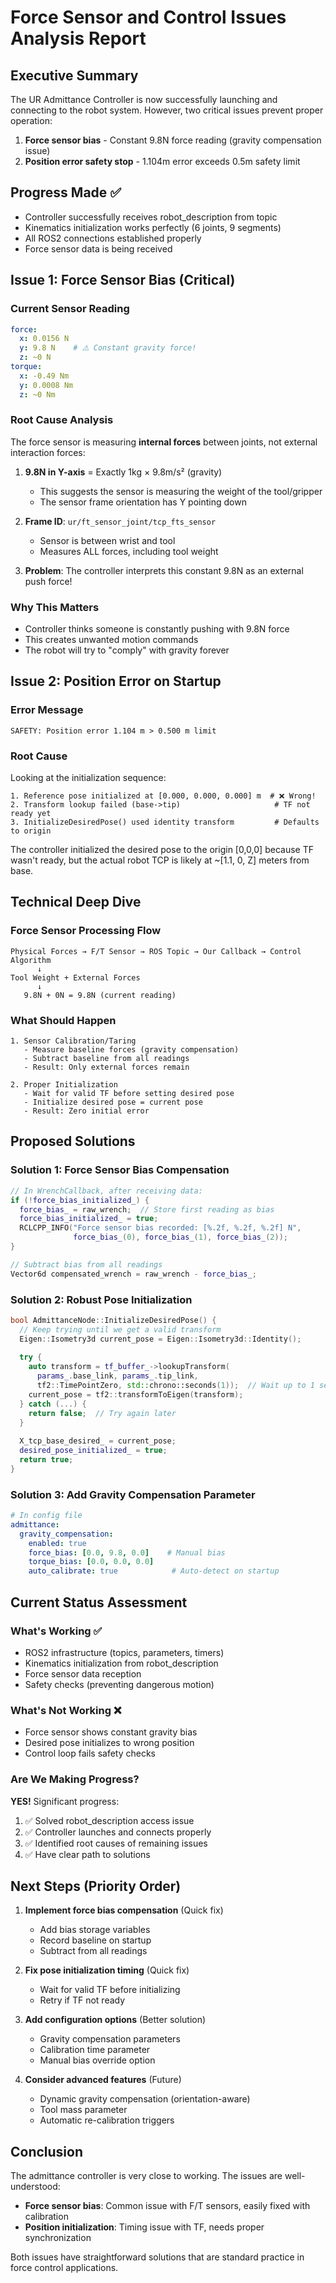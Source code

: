 # Force Sensor and Control Issues Analysis Report

## Executive Summary
The UR Admittance Controller is now successfully launching and connecting to the robot system. However, two critical issues prevent proper operation:
1. **Force sensor bias** - Constant 9.8N force reading (gravity compensation issue)
2. **Position error safety stop** - 1.104m error exceeds 0.5m safety limit

## Progress Made ✅
- Controller successfully receives robot_description from topic
- Kinematics initialization works perfectly (6 joints, 9 segments)
- All ROS2 connections established properly
- Force sensor data is being received

## Issue 1: Force Sensor Bias (Critical)

### Current Sensor Reading
```yaml
force:
  x: 0.0156 N
  y: 9.8 N    # ⚠️ Constant gravity force!
  z: ~0 N
torque:
  x: -0.49 Nm
  y: 0.0008 Nm
  z: ~0 Nm
```

### Root Cause Analysis
The force sensor is measuring **internal forces** between joints, not external interaction forces:

1. **9.8N in Y-axis** = Exactly 1kg × 9.8m/s² (gravity)
   - This suggests the sensor is measuring the weight of the tool/gripper
   - The sensor frame orientation has Y pointing down

2. **Frame ID**: `ur/ft_sensor_joint/tcp_fts_sensor`
   - Sensor is between wrist and tool
   - Measures ALL forces, including tool weight

3. **Problem**: The controller interprets this constant 9.8N as an external push force!

### Why This Matters
- Controller thinks someone is constantly pushing with 9.8N force
- This creates unwanted motion commands
- The robot will try to "comply" with gravity forever

## Issue 2: Position Error on Startup

### Error Message
```
SAFETY: Position error 1.104 m > 0.500 m limit
```

### Root Cause
Looking at the initialization sequence:
```
1. Reference pose initialized at [0.000, 0.000, 0.000] m  # ❌ Wrong!
2. Transform lookup failed (base->tip)                     # TF not ready yet
3. InitializeDesiredPose() used identity transform         # Defaults to origin
```

The controller initialized the desired pose to the origin [0,0,0] because TF wasn't ready, but the actual robot TCP is likely at ~[1.1, 0, Z] meters from base.

## Technical Deep Dive

### Force Sensor Processing Flow
```
Physical Forces → F/T Sensor → ROS Topic → Our Callback → Control Algorithm
      ↓
Tool Weight + External Forces
      ↓
   9.8N + 0N = 9.8N (current reading)
```

### What Should Happen
```
1. Sensor Calibration/Taring
   - Measure baseline forces (gravity compensation)
   - Subtract baseline from all readings
   - Result: Only external forces remain

2. Proper Initialization
   - Wait for valid TF before setting desired pose
   - Initialize desired pose = current pose
   - Result: Zero initial error
```

## Proposed Solutions

### Solution 1: Force Sensor Bias Compensation
```cpp
// In WrenchCallback, after receiving data:
if (!force_bias_initialized_) {
  force_bias_ = raw_wrench;  // Store first reading as bias
  force_bias_initialized_ = true;
  RCLCPP_INFO("Force sensor bias recorded: [%.2f, %.2f, %.2f] N", 
              force_bias_(0), force_bias_(1), force_bias_(2));
}

// Subtract bias from all readings
Vector6d compensated_wrench = raw_wrench - force_bias_;
```

### Solution 2: Robust Pose Initialization
```cpp
bool AdmittanceNode::InitializeDesiredPose() {
  // Keep trying until we get a valid transform
  Eigen::Isometry3d current_pose = Eigen::Isometry3d::Identity();
  
  try {
    auto transform = tf_buffer_->lookupTransform(
      params_.base_link, params_.tip_link, 
      tf2::TimePointZero, std::chrono::seconds(1));  // Wait up to 1 second
    current_pose = tf2::transformToEigen(transform);
  } catch (...) {
    return false;  // Try again later
  }
  
  X_tcp_base_desired_ = current_pose;
  desired_pose_initialized_ = true;
  return true;
}
```

### Solution 3: Add Gravity Compensation Parameter
```yaml
# In config file
admittance:
  gravity_compensation:
    enabled: true
    force_bias: [0.0, 9.8, 0.0]    # Manual bias
    torque_bias: [0.0, 0.0, 0.0]
    auto_calibrate: true            # Auto-detect on startup
```

## Current Status Assessment

### What's Working ✅
- ROS2 infrastructure (topics, parameters, timers)
- Kinematics initialization from robot_description
- Force sensor data reception
- Safety checks (preventing dangerous motion)

### What's Not Working ❌
- Force sensor shows constant gravity bias
- Desired pose initializes to wrong position
- Control loop fails safety checks

### Are We Making Progress?
**YES!** Significant progress:
1. ✅ Solved robot_description access issue
2. ✅ Controller launches and connects properly
3. ✅ Identified root causes of remaining issues
4. ✅ Have clear path to solutions

## Next Steps (Priority Order)

1. **Implement force bias compensation** (Quick fix)
   - Add bias storage variables
   - Record baseline on startup
   - Subtract from all readings

2. **Fix pose initialization timing** (Quick fix)
   - Wait for valid TF before initializing
   - Retry if TF not ready

3. **Add configuration options** (Better solution)
   - Gravity compensation parameters
   - Calibration time parameter
   - Manual bias override option

4. **Consider advanced features** (Future)
   - Dynamic gravity compensation (orientation-aware)
   - Tool mass parameter
   - Automatic re-calibration triggers

## Conclusion

The admittance controller is very close to working. The issues are well-understood:
- **Force sensor bias**: Common issue with F/T sensors, easily fixed with calibration
- **Position initialization**: Timing issue with TF, needs proper synchronization

Both issues have straightforward solutions that are standard practice in force control applications.